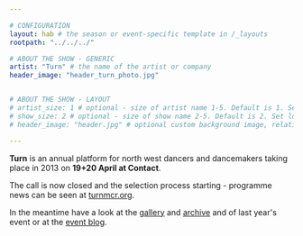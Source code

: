 ```yaml
---

# CONFIGURATION
layout: hab # the season or event-specific template in /_layouts
rootpath: "../../../"

# ABOUT THE SHOW - GENERIC
artist: "Turn" # the name of the artist or company
header_image: "header_turn_photo.jpg"   


# ABOUT THE SHOW - LAYOUT
# artist_size: 1 # optional - size of artist name 1-5. Default is 1. Set longer names to lower values
# show_size: 2 # optional - size of show name 2-5. Default is 2. Set longer names to lower values
# header_image: "header.jpg" # optional custom background image, relative to current page

---
```


**Turn** is an annual platform for north west dancers and dancemakers taking place in 2013 on **19+20 April at Contact**.  

The call is now closed and the selection process starting - programme news can be seen at [turnmcr.org](/current/2013-turn/index.html).

In the meantime have a look at the [gallery](/galleries/2012-turn/index.html)  and [archive](/archive/2012-springsummer/turn) and of last year's event or at the [event blog](http://turnmcr.posterous.com).    




